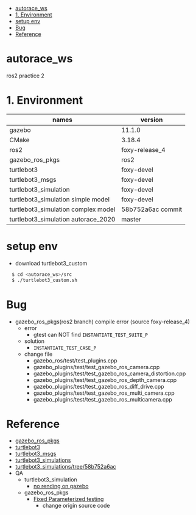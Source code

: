 <!-- TOC -->

- [autorace_ws](#autorace_ws)
- [1. Environment](#1-environment)
- [setup env](#setup-env)
- [Bug](#bug)
- [Reference](#reference)

<!-- /TOC -->

# autorace_ws
ros2 practice 2 

# 1. Environment

| names                               | version           |
| ---                                 | ---               |
| gazebo                              | 11.1.0            |
| CMake                               | 3.18.4            |
| ros2                                | foxy-release_4    |
| gazebo_ros_pkgs                     | ros2              |
| turtlebot3                          | foxy-devel        |
| turtlebot3_msgs                     | foxy-devel        |
| turtlebot3_simulation               | foxy-devel        |
| turtlebot3_simulation simple model  | foxy-devel        |
| turtlebot3_simulation complex model | 58b752a6ac commit |
| turtlebot3_simulation autorace_2020 | master            |

# setup env

* download turtlebot3_custom   
```bash
  $ cd <autorace_ws>/src
  $ ./turtlebot3_custom.sh
```

# Bug  
  * gazebo_ros_pkgs(ros2 branch) compile error (source foxy-release_4)
    * error
      * gtest can NOT find `INSTANTIATE_TEST_SUITE_P`
    * solution
      * `INSTANTIATE_TEST_CASE_P`
    * change file
      * gazebo_ros/test/test_plugins.cpp
      * gazebo_plugins/test/test_gazebo_ros_camera.cpp 
      * gazebo_plugins/test/test_gazebo_ros_camera_distortion.cpp
      * gazebo_plugins/test/test_gazebo_ros_depth_camera.cpp 
      * gazebo_plugins/test/test_gazebo_ros_diff_drive.cpp
      * gazebo_plugins/test/test_gazebo_ros_multi_camera.cpp
      * gazebo_plugins/test/test_gazebo_ros_multicamera.cpp

# Reference  
* [gazebo_ros_pkgs](https://github.com/ros-simulation/gazebo_ros_pkgs/tree/ros2)
* [turtlebot3](https://github.com/ROBOTIS-GIT/turtlebot3)
* [turtlebot3_msgs](https://github.com/ROBOTIS-GIT/turtlebot3_msgs)
* [turtlebot3_simulations](https://github.com/ROBOTIS-GIT/turtlebot3_simulations)
* [turtlebot3_simulations/tree/58b752a6ac](https://github.com/ROBOTIS-GIT/turtlebot3_simulations/tree/58b752a6ac26ae2e3be58b7b0d61af044d570c1f/turtlebot3_gazebo/models)
* QA
  * turtlebot3_simulation
    * [no rending on gazebo](https://github.com/ROBOTIS-GIT/turtlebot3_simulations/issues/139) 
  * gazebo_ros_pkgs
    * [Fixed Parameterized testing](https://github.com/ros-simulation/gazebo_ros_pkgs/pull/1184/files/f9e9c4c129ad49c55b049d48e1de7a522eab4c8a)
      * change origin source code
